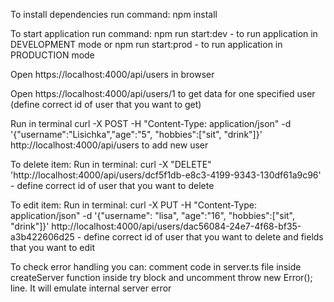 To install dependencies run command: npm install

To start application run command: 
npm run start:dev - to run application in DEVELOPMENT mode
or 
npm run start:prod - to run application in PRODUCTION mode


Open https://localhost:4000/api/users in browser

Open https://localhost:4000/api/users/1 to get data for one specified user (define correct id of user that you want to get)

Run in terminal curl -X POST -H "Content-Type: application/json" -d '{"username":"Lisichka","age":"5", "hobbies":["sit", "drink"]}' http://localhost:4000/api/users to add new user

To delete item: 
Run in terminal: curl -X "DELETE" 'http://localhost:4000/api/users/dcf5f1db-e8c3-4199-9343-130df61a9c96' - define correct id of user that you want to delete

To edit item: 
Run in terminal: curl -X PUT -H "Content-Type: application/json" -d '{"username": "lisa", "age":"16", "hobbies":["sit", "drink"]}' http://localhost:4000/api/users/dac56084-24e7-4f68-bf35-a3b422606d25 - define correct id of user that you want to delete and fields that you want to edit


To check error handling you can: comment code in server.ts file inside createServer function inside try block and uncomment throw new Error(); line. It will emulate internal server error